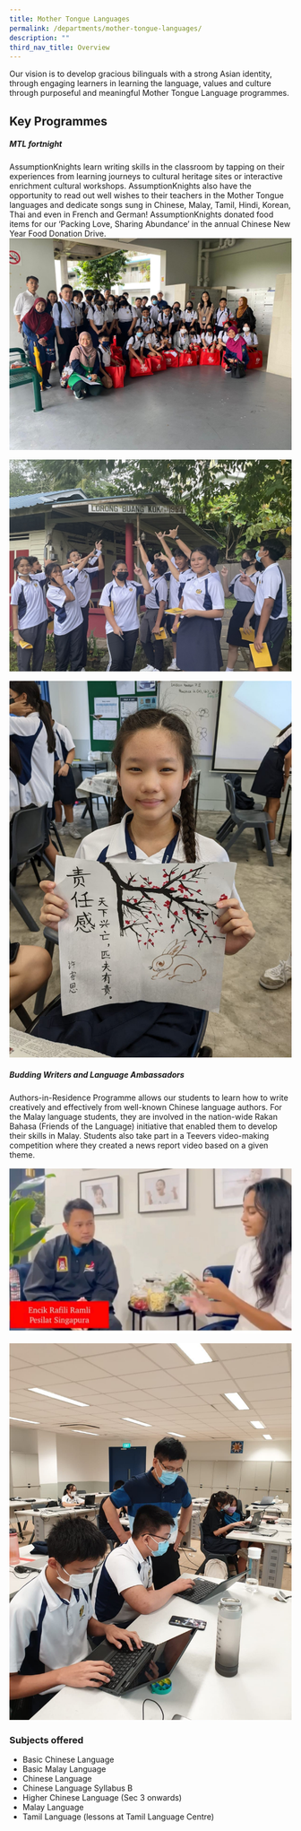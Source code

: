 ```yaml
---
title: Mother Tongue Languages
permalink: /departments/mother-tongue-languages/
description: ""
third_nav_title: Overview
---
```

Our vision is to develop gracious bilinguals with a strong Asian identity, through engaging learners in learning the language, values and culture through purposeful and meaningful Mother Tongue Language programmes.
<br>

Key Programmes
-------------------
#####  **MTL fortnight** <br>
AssumptionKnights learn writing skills in the classroom by tapping on their experiences from learning journeys to cultural heritage sites or interactive enrichment cultural workshops. AssumptionKnights also have the opportunity to read out well wishes to their teachers in the Mother Tongue languages and dedicate songs sung in Chinese, Malay, Tamil, Hindi, Korean, Thai and even in French and German! AssumptionKnights donated food items for our ‘Packing Love, Sharing Abundance’ in the annual Chinese New Year Food Donation Drive.
![](/images/mt%20department%202.jpg)

![](/images/mt%20department%201.JPEG)

![](/images/mt%20department%203.jpg)

##### **Budding Writers and Language Ambassadors** <br>

Authors-in-Residence Programme allows our students to learn how to write creatively and effectively from well-known Chinese language authors.&nbsp;For the Malay language students, they are involved in the nation-wide Rakan Bahasa (Friends of the Language) initiative that enabled them to develop their skills in Malay. Students also take part in a Teevers video-making competition where they created a news report video based on a given theme.

![](/images/rakan%20bahasa%20newsmaker%20competition.jpg)

![](/images/authors%20in%20residence%20programme.jpg)
### 
### Subjects offered 
* Basic Chinese Language <br>
* Basic Malay Language <br>
* Chinese Language<br>
* Chinese Language Syllabus B<br>
* Higher Chinese Language (Sec 3 onwards)<br>
* Malay Language<br>
* Tamil Language (lessons at Tamil Language Centre)




  

<br>